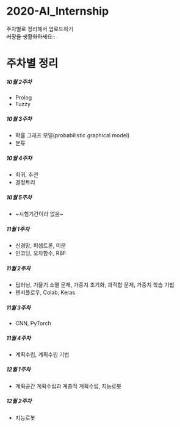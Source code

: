 # 2020-AI_Internship
주차별로 정리해서 업로드하기  
 ~~저장을 생활화하세요..~~ 
 
# 주차별 정리
##### 10월 2주차
+ Prolog   
+ Fuzzy  

##### 10월 3주차
+ 확률 그래프 모델(probabilistic graphical model)
+ 분류

##### 10월 4주차
+ 회귀, 추천 
+ 결정트리 

##### 10월 5주차
+ ~시험기간이라 없음~ 

##### 11월 1주차
+ 신경망, 퍼셉트론, 미분
+ 인코딩, 오차함수, RBF

##### 11월 2주차
+ 딥러닝, 기울기 소멸 문제, 가중치 초기화, 과적합 문제, 가중치 학습 기법 
+ 텐서플로우, Colab, Keras 

##### 11월 3주차
+ CNN, PyTorch

##### 11월 4주차
+ 계획수립, 계획수립 기법

##### 12월 1주차
+ 계획공간 계획수립과 계층적 계획수립, 지능로봇

##### 12월 2주차
+ 지능로봇
